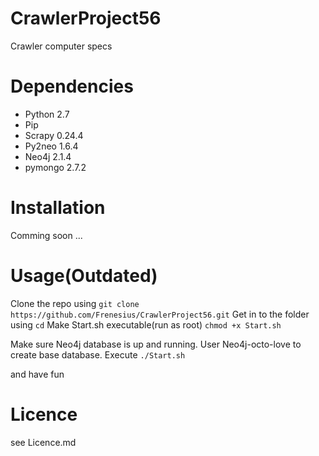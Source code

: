 CrawlerProject56
===============

Crawler computer specs

Dependencies
==============
+ Python 2.7
+ Pip
+ Scrapy 0.24.4
+ Py2neo 1.6.4
+ Neo4j 2.1.4
+ pymongo 2.7.2

Installation
============
Comming soon ...

Usage(Outdated)
============
Clone the repo using ```git clone https://github.com/Frenesius/CrawlerProject56.git``` 
Get in to the folder using ```cd``` Make Start.sh executable(run as root) ```chmod +x Start.sh```

Make sure Neo4j database is up and running. User Neo4j-octo-love to create base database. 
Execute ```./Start.sh```

and have fun


Licence
=============
see Licence.md
